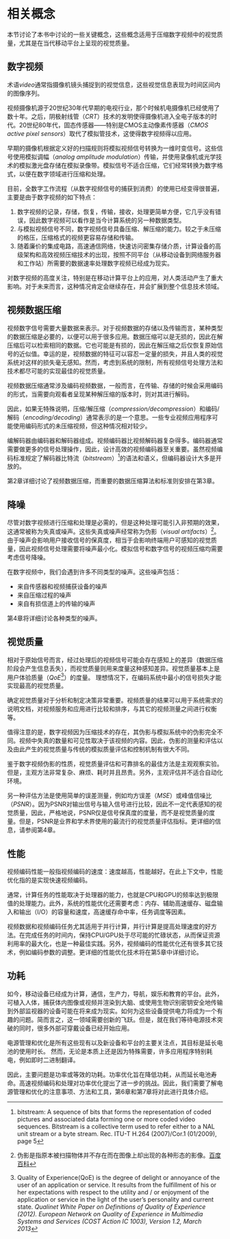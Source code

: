 # 相关概念
本节讨论了本书中讨论的一些关键概念，这些概念适用于压缩数字视频中的视觉质量，尤其是在当代移动平台上呈现的视觉质量。

## 数字视频
术语*video*通常指摄像机镜头捕捉到的视觉信息，这些视觉信息表现为时间区间内的图像序列。

视频摄像机源于20世纪30年代早期的电视行业，那个时候机电摄像机已经使用了数十年。之后，阴极射线管（*CRT*）技术的发明使得摄像机进入全电子版本的时代。20世纪80年代，固态传感器——特别是CMOS主动像素传感器（*CMOS active pixel sensors*）取代了模拟管技术，这使得数字视频得以应用。

早期的摄像机根据定义好的扫描规则将模拟视频信号转换为一维时变信号。这些信号使用模拟调幅（*analog amplitude modulation*）传输，并使用录像机或光学技术的模拟激光盘存储在模拟录像带。模拟信号不适合压缩，它们经常转换为数字格式，以便在数字领域进行压缩和处理。

目前，全数字工作流程（从数字视频信号的捕获到消费）的使用已经变得很普遍，主要是由于数字视频的如下特点：

1. 数字视频的记录，存储，恢复，传输，接收，处理更简单方便，它几乎没有错误，因此数字视频可以看作是当今计算系统的另一种数据类型。
2. 与模拟视频信号不同，数字视频信号具备压缩、解压缩的能力。较之于未压缩的格压，压缩格式的视频更容易存储和传输。
3. 随着廉价的集成电路，高速通信网络，快速访问密集存储介质，计算设备的高级架构和高效视频压缩技术的出现，按照不同平台（从移动设备到网络服务器和工作站）所需要的数据速率处理数字视频已经成为现实。

对数字视频的高度关注，特别是在移动计算平台上的应用，对人类活动产生了重大影响。对于未来而言，这种情况肯定会继续存在，并会扩展到整个信息技术领域。

## 视频数据压缩
视频数字信号需要大量数据来表示。对于视频数据的存储以及传输而言，某种类型的数据压缩是必要的，以便可以用于很多应用。数据压缩可以是无损的，因此在解压缩后可以检索相同的数据。它也可能是有损的，因此在解压缩之后仅恢复原始信号的近似值。幸运的是，视频数据的特征可以容忍一定量的损失，并且人类的视觉系统对这样的损失毫无感知。然而，考虑到系统的限制，所有视频信号处理方法和技术都尽可能的实现最佳的视觉质量。

视频数据压缩通常涉及编码视频数据，一般而言，在传输、存储的时候会采用编码的形式，当需要向观看者呈现某种解压缩的版本时，则对其进行解码。

因此，如果无特殊说明，压缩/解压缩（*compression/decompression*）和编码/解码（*encoding/decoding*）通常表示的是一个意思。一些专业视频应用程序可能使用编码形式的未压缩视频，但这种情况相对较少。

编解码器由编码器和解码器组成。视频编码器比视频解码器复杂得多。编码器通常需要做更多的信号处理操作，因此，设计高效的视频编码器至关重要。虽然视频编码标准规定了解码器比特流（*bitstream*）[^1]的语法和语义，但编码器设计大多是开放的。

第2章详细讨论了视频数据压缩，而重要的数据压缩算法和标准则安排在第3章。

## 降噪
尽管对数字视频进行压缩和处理是必需的，但是这种处理可能引入非预期的效果，这通常被称为失真或噪声。这些失真或噪声经常称为伪影（*visual artifacts*）[^2]。由于噪声会影响用户接收信号的保真度，相当于会影响终端用户可感知的视觉质量，因此视频信号处理需要将噪声最小化。模拟信号和数字信号的视频压缩均需要考虑信号降噪。

在数字视频中，我们会遇到许多不同类型的噪声。这些噪声包括：

* 来自传感器和视频捕获设备的噪声
* 来自压缩过程的噪声
* 来自有损信道上的传输的噪声

第4章将详细讨论各种类型的噪声。

## 视觉质量
相对于原始信号而言，经过处理后的视频信号可能会存在感知上的差异（数据压缩阶段会产生信息丢失），而视觉质量则用来度量这种感知差异。视觉质量基本上是用户体验质量（*QoE*[^3]）的度量。 理想情况下，在编码系统中最小的信号损失才能实现最高的视觉质量。

确定视觉质量对于分析和制定决策非常重要。视频质量的结果可以用于系统需求的说明文档，对视频服务和应用进行比较和排序，与其它的视频测量之间进行权衡等。

值得注意的是，数字视频因为压缩技术的存在，其伪影与模拟系统中的伪影完全不同。视频中失真的数量和可见性取决于该视频的内容。因此，伪影的测量和评估以及由此产生的视觉质量与传统的模拟质量评估和控制机制有很大不同。

鉴于数字视频伪影的性质，视觉质量评估和可靠排名的最佳方法是主观观察实验。但是，主观方法非常复杂、麻烦、耗时并且昂贵。另外，主观评估并不适合自动化环境。

另一种评估方法是使用简单的误差测量，例如均方误差（*MSE*）或峰值信噪比（*PSNR*）。因为PSNR对输出信号与输入信号进行比较，因此不一定代表感知的视觉质量，因此，严格地说，PSNR仅是信号保真度的度量，而不是视觉质量的度量。但是，PSNR是业界和学术界使用的最流行的视觉质量评估指标。更详细的信息，请参阅第4章。

## 性能
视频编码性能一般指视频编码的速度：速度越高，性能越好。在此上下文中，性能优化指的是实现快速视频编码。

通常，计算任务的性能取决于处理器的能力，也就是CPU和GPU的频率达到极限值的处理能力。此外，系统的性能优化还需要考虑：内存、辅助高速缓存、磁盘输入和输出（I/O）的容量和速度，高速缓存命中率，任务调度等因素。

视频数据和视频编码任务尤其适用于并行计算，并行计算是提高处理速度的好方法。在完成任务的时间内，保持CPU/GPU处于尽可能的忙碌状态，从而保证资源利用率的最大化，也是一种最佳实践。另外，视频编码的性能优化还有很多其它技术，例如编码参数的调整。更详细的性能优化技术将在第5章中详细讨论。

## 功耗
如今，移动设备已经成为计算，通信，生产力，导航，娱乐和教育的平台。此外，可植入人体，捕获体内图像或视频并渲染到大脑、或使用生物识别密钥安全地传输到外部监视器的设备可能在将来成为现实。如何为这些设备提供电力将成为一个有趣的问题。简而言之，这一领域需要创新的飞跃。但是，就在我们等待电源技术突破的同时，很多外部可穿戴设备已经开始应用。

电源管理和优化是所有这些现有以及新设备和平台的主要关注点，其目标是延长电池的使用时长。 然而，无论是本质上还是因为特殊需要，许多应用程序特别耗电，例如即时二进制翻译。

因此，主要问题是功率或等效的功耗。功率优化旨在降低功耗，从而延长电池寿命。高速视频编码和处理对功率优化提出了进一步的挑战。因此，我们需要了解电源管理和优化的注意事项、方法和工具，第6章和第7章将对此进行具体介绍。

[^1]: bitstream: A sequence of bits that forms the representation of coded pictures and associated data forming one or more coded video sequences. Bitstream is a collective term used to refer either to a NAL unit stream or a byte stream. Rec. ITU-T H.264 (2007)/Cor.1 (01/2009), page 5
[^2]: 伪影是指原本被扫描物体并不存在而在图像上却出现的各种形态的影像。[百度百科](https://baike.baidu.com/item/伪影/7002006)
[^3]: Quality of Experience(QoE) is the degree of delight or annoyance of the user of an application or service. It results from the fulfillment of his or her expectations with respect to the utility and / or enjoyment of the application or service in the light of the user’s personality and current state. *Qualinet White Paper on Definitions of Quality of Experience (2012). European Network on Quality of Experience in Multimedia Systems and Services (COST Action IC 1003), Version 1.2, March 2013*
